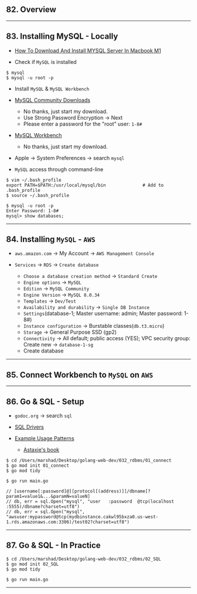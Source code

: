 ## 82. Overview

***

## 83. Installing MySQL - Locally

* [How To Download And Install MYSQL Server In Macbook M1](https://www.youtube.com/watch?v=aWZKws7RWic)

* Check if `MySQL` is installed

```
$ mysql
$ mysql -u root -p
```

* Install `MySQL` & `MySQL Workbench`

* [MySQL Community Downloads](https://dev.mysql.com/downloads/mysql/)
    - No thanks, just start my download.
    - Use Strong Password Encryption -> Next
    - Please enter a password for the "root" user: `1-8#`

* [MySQL Workbench](https://dev.mysql.com/downloads/workbench/)
    - No thanks, just start my download.

* Apple -> System Preferences -> search `mysql`

* `MySQL` access through command-line

```
$ vim ~/.bash_profile
export PATH=$PATH:/usr/local/mysql/bin              # Add to .bash_profile
$ source ~/.bash_profile
```

```
$ mysql -u root -p
Enter Password: 1-8#
mysql> show databases;
```
***

## 84. Installing `MySQL` - `AWS`

* `aws.amazon.com` -> My Account -> `AWS Management Console` 

* `Services` -> `RDS` -> `Create database`
    - `Choose a database creation method` -> `Standard Create`    
    - `Engine options` -> `MySQL`
    - `Edition` -> `MySQL Community`    
    - `Engine Version` -> `MySQL 8.0.34` 
    - `Templates` -> `Dev/Test`
    - `Availability and durability` -> `Single DB Instance`
    - `Settings`(database-1; Master username: admin; Master password: 1-8#)
    - `Instance configuration` -> Burstable classes(`db.t3.micro`)
    - `Storage` -> General Purpose SSD (gp2)
    - `Connectivity` -> All default; public access (YES); VPC security group: Create new -> `database-1-sg`
    - Create database
***

## 85. Connect Workbench to `MySQL` on `AWS`

***

## 86. Go & SQL - Setup

* `godoc.org` -> search `sql`

* [SQL Drivers](https://github.com/golang/go/wiki/SQLDrivers)
* [Example Usage Patterns](https://github.com/golang/go/wiki/SQLInterface)
    - [Astaxie's book](https://astaxie.gitbooks.io/build-web-application-with-golang/content/en/05.2.html)

```
$ cd /Users/marshad/Desktop/golang-web-dev/032_rdbms/01_connect
$ go mod init 01_connect
$ go mod tidy

$ go run main.go
```

```
// [username[:password]@][protocol[(address)]]/dbname[?param1=value1&...&paramN=valueN]
// db, err = sql.Open("mysql", "user   :password  @tcp(localhost                                            :5555)/dbname?charset=utf8")
// db, err = sql.Open("mysql", "awsuser:mypassword@tcp(mydbinstance.cakwl95bxza0.us-west-1.rds.amazonaws.com:3306)/test02?charset=utf8")
```

***

## 87. Go & SQL - In Practice

```
$ cd /Users/marshad/Desktop/golang-web-dev/032_rdbms/02_SQL
$ go mod init 02_SQL
$ go mod tidy

$ go run main.go
```
***
